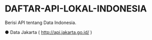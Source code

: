 # DAFTAR-API-LOKAL-INDONESIA

Berisi API tentang Data Indonesia.

● Data Jakarta ( http://api.jakarta.go.id/ )
